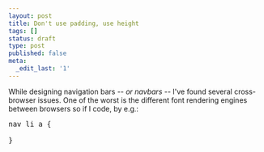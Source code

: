 ```yaml
---
layout: post
title: Don't use padding, use height
tags: []
status: draft
type: post
published: false
meta:
  _edit_last: '1'
---
```

While designing navigation bars -- <em>or navbars</em> -- I've found several cross-browser issues. One of the worst is the different font rendering engines between browsers so if I code, by e.g.:

<pre class="css">
nav li a {
 
}
</pre>
